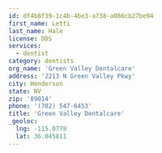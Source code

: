 ```yaml
---
id: df4b8f39-1c4b-4be3-a738-a086cb27be94
first_name: Letti
last_name: Hale
license: DDS
services:
  - dentist
category: dentists
org_name: 'Green Valley Dentalcare'
address: '2213 N Green Valley Pkwy'
city: Henderson
state: NV
zip: '89014'
phone: '(702) 547-6453'
title: 'Green Valley Dentalcare'
_geoloc:
  lng: -115.0778
  lat: 36.045811
---
```

